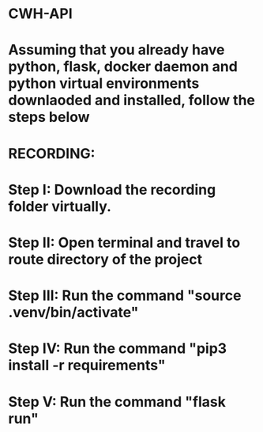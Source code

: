 # CWH-API

# Assuming that you already have python, flask, docker daemon and python virtual environments downlaoded and installed, follow the steps below

# RECORDING:
# Step I: Download the recording folder virtually.
# Step II: Open terminal and travel to route directory of the project
# Step III: Run the command "source .venv/bin/activate" 
# Step IV: Run the command "pip3 install -r requirements"
# Step V: Run the command "flask run"
